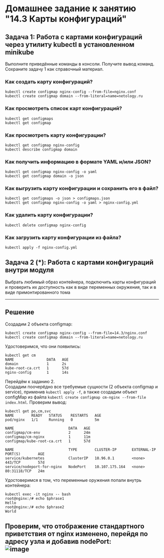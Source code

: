 # Домашнее задание к занятию "14.3 Карты конфигураций"

## Задача 1: Работа с картами конфигураций через утилиту kubectl в установленном minikube

Выполните приведённые команды в консоли. Получите вывод команд. Сохраните
задачу 1 как справочный материал.

### Как создать карту конфигураций?

```
kubectl create configmap nginx-config --from-file=nginx.conf
kubectl create configmap domain --from-literal=name=netology.ru
```

### Как просмотреть список карт конфигураций?

```
kubectl get configmaps
kubectl get configmap
```

### Как просмотреть карту конфигурации?

```
kubectl get configmap nginx-config
kubectl describe configmap domain
```

### Как получить информацию в формате YAML и/или JSON?

```
kubectl get configmap nginx-config -o yaml
kubectl get configmap domain -o json
```

### Как выгрузить карту конфигурации и сохранить его в файл?

```
kubectl get configmaps -o json > configmaps.json
kubectl get configmap nginx-config -o yaml > nginx-config.yml
```

### Как удалить карту конфигурации?

```
kubectl delete configmap nginx-config
```

### Как загрузить карту конфигурации из файла?

```
kubectl apply -f nginx-config.yml
```

## Задача 2 (*): Работа с картами конфигураций внутри модуля

Выбрать любимый образ контейнера, подключить карты конфигураций и проверить
их доступность как в виде переменных окружения, так и в виде примонтированного
тома

---

## Решение

Создадим 2 объекта configmap:
```
kubectl create configmap nginx-config --from-file=14.3/nginx.conf
kubectl create configmap domain --from-literal=name=netology.ru
```
Удостоверимся, что они появились:
```
kubectl get cm
NAME               DATA   AGE
domain             1      2s
kube-root-ca.crt   1      57d
nginx-config       1      14s
```

Перейдём к заданию 2.  
Создадим поочерёдно все требуемые сущности (2 объекта configmap и service), применив ``kubectl apply -f``, а также создадим объект configMap из файла ``kubectl create configmap cm-nginx --from-file index.html``. Проверим вывод:
```
kubectl get po,cm,svc
NAME        READY   STATUS    RESTARTS   AGE
pod/nginx   1/1     Running   0          5m

NAME                         DATA   AGE
configmap/cm-env             2      24m
configmap/cm-nginx           1      11m
configmap/kube-root-ca.crt   1      57d

NAME                         TYPE        CLUSTER-IP       EXTERNAL-IP   PORT(S)        AGE
service/kubernetes           ClusterIP   10.96.0.1        <none>        443/TCP        57d
service/nodeport-for-nginx   NodePort    10.107.175.164   <none>        80:31118/TCP   24m
```

Удостоверимся в том, что переменные оружения попали внутрь контейнера:
```
kubectl exec -it nginx -- bash
root@nginx:/# echo $phrase1
Hello
root@nginx:/# echo $phrase2
World
```
Проверим, что отображение стандартного приветствия от nginx изменено, перейдя по адресу узла и добавив nodePort:  
![image](https://user-images.githubusercontent.com/68470186/185760813-5874214c-cd3d-440d-b751-ea4ff500cb85.png)
---
